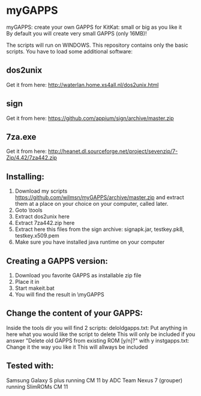 myGAPPS
=======

myGAPPS: create your own GAPPS for KitKat: small or big as you like it  
By default you will create very small GAPPS (only 16MB)!

The scripts will run on WINDOWS.
This repository contains only the basic scripts.
You have to load some additional software:

dos2unix
-------- 
Get it from here: http://waterlan.home.xs4all.nl/dos2unix.html

sign
----
Get it from here: https://github.com/appium/sign/archive/master.zip

7za.exe
-------
Get it from here: http://heanet.dl.sourceforge.net/project/sevenzip/7-Zip/4.42/7za442.zip

Installing:
-----------
1) Download my scripts https://github.com/wilmsn/myGAPPS/archive/master.zip and extract them at a place on your choice on your computer, called <myGAPPS> later.
2) Goto <myGAPPS>\tools
3) Extract dos2unix here
4) Extract 7za442.zip here
5) Extract here this files from the sign archive: signapk.jar, testkey.pk8, testkey.x509.pem
6) Make sure you have installed java runtime on your computer 

Creating a GAPPS version:
-------------------------
1) Download you favorite GAPPS as installable zip file
2) Place it in <myGAPPS>
3) Start makeit.bat
4) You will find the result in <myGAPPS>\myGAPPS

Change the content of your GAPPS:
---------------------------------
Inside the tools dir you will find 2 scripts:
deloldgapps.txt: Put anything in here what you would like the script to delete
This will only be included if you answer "Delete old GAPPS from existing ROM [y/n]?" with y
instgapps.txt: Change it the way you like it
This will allways be included

Tested with:
------------
Samsung Galaxy S plus running CM 11 by ADC Team
Nexus 7 (grouper) running SlimROMs CM 11



